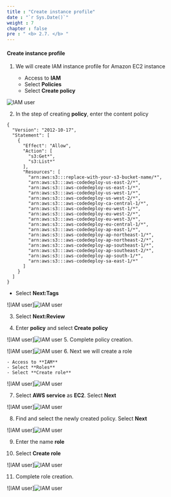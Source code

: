 ```yaml
---
title : "Create instance profile"
date : "`r Sys.Date()`"
weight : 7
chapter : false
pre : " <b> 2.7. </b> "
---
```


#### Create instance profile

1. We will create IAM instance profile for Amazon EC2 instance
    
    - Access to **IAM**
    - Select **Policies**
    - Select **Create policy**

![IAM user](/images/2/2.6/1.png)

2. In the step of creating **policy**, enter the content policy

```
{
  "Version": "2012-10-17",
  "Statement": [
    {
      "Effect": "Allow",
      "Action": [
        "s3:Get*",
        "s3:List*"
      ],
      "Resources": [
        "arn:aws:s3:::replace-with-your-s3-bucket-name/*",
        "arn:aws:s3:::aws-codedeploy-us-east-2/*",
        "arn:aws:s3:::aws-codedeploy-us-east-1/*",
        "arn:aws:s3:::aws-codedeploy-us-west-1/*",
        "arn:aws:s3:::aws-codedeploy-us-west-2/*",
        "arn:aws:s3:::aws-codedeploy-ca-central-1/*",
        "arn:aws:s3:::aws-codedeploy-eu-west-1/*",
        "arn:aws:s3:::aws-codedeploy-eu-west-2/*",
        "arn:aws:s3:::aws-codedeploy-eu-west-3/*",
        "arn:aws:s3:::aws-codedeploy-eu-central-1/*",
        "arn:aws:s3:::aws-codedeploy-ap-east-1/*",
        "arn:aws:s3:::aws-codedeploy-ap-northeast-1/*",
        "arn:aws:s3:::aws-codedeploy-ap-northeast-2/*",
        "arn:aws:s3:::aws-codedeploy-ap-southeast-1/*",
        "arn:aws:s3:::aws-codedeploy-ap-southeast-2/*",
        "arn:aws:s3:::aws-codedeploy-ap-south-1/*",
        "arn:aws:s3:::aws-codedeploy-sa-east-1/*"
      ]
    }
  ]
}
```

- Select **Next:Tags**

![IAM user]![IAM user](/images/2/2.6/2.png)

3. Select **Next:Review**

4. Enter **policy** and select **Create policy**

![IAM user]![IAM user](/images/2/2.6/3.png)
5. Complete policy creation.

![IAM user]![IAM user](/images/2/2.6/4.png)
6. Next we will create a role
    
    - Access to **IAM**
    - Select **Roles**
    - Select **Create role**

![IAM user]![IAM user](/images/2/2.6/4.png)

7. Select **AWS service** as **EC2**. Select **Next**

![IAM user]![IAM user](/images/2/2.6/5.png)

8. Find and select the newly created policy. Select **Next**

![IAM user]![IAM user](/images/2/2.6/6.png)

9. Enter the name **role**

10. Select **Create role**

![IAM user]![IAM user](/images/2/2.6/7.png)

11. Complete role creation.

![IAM user]![IAM user](/images/2/2.6/8.png)